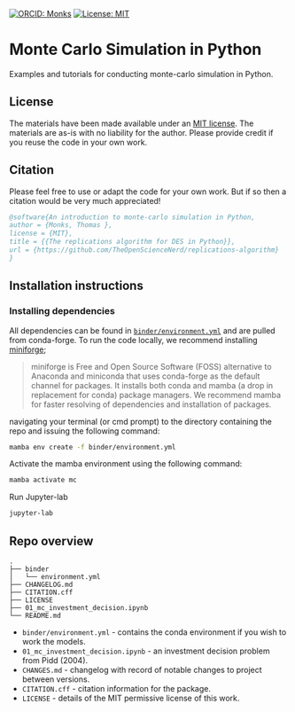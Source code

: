 [![ORCID: Monks](https://img.shields.io/badge/Tom_Monks_ORCID-0000--0003--2631--4481-brightgreen)](https://orcid.org/0000-0003-2631-4481)
[![License: MIT](https://img.shields.io/badge/License-MIT-yellow.svg)](https://opensource.org/licenses/MIT)

# Monte Carlo Simulation in Python

Examples and tutorials for conducting monte-carlo simulation in Python.  

## License

The materials have been made available under an [MIT license](LICENCE).  The materials are as-is with no liability for the author. Please provide credit if you reuse the code in your own work.

## Citation

Please feel free to use or adapt the code for your own work. But if so then a citation would be very much appreciated! 

```bibtex
@software{An introduction to monte-carlo simulation in Python,
author = {Monks, Thomas },
license = {MIT},
title = {{The replications algorithm for DES in Python}},
url = {https://github.com/TheOpenScienceNerd/replications-algorithm}
}
```

## Installation instructions

### Installing dependencies

All dependencies can be found in [`binder/environment.yml`]() and are pulled from conda-forge.  To run the code locally, we recommend installing [miniforge](https://github.com/conda-forge/miniforge);

> miniforge is Free and Open Source Software (FOSS) alternative to Anaconda and miniconda that uses conda-forge as the default channel for packages. It installs both conda and mamba (a drop in replacement for conda) package managers.  We recommend mamba for faster resolving of dependencies and installation of packages. 

navigating your terminal (or cmd prompt) to the directory containing the repo and issuing the following command:

```bash
mamba env create -f binder/environment.yml
```

Activate the mamba environment using the following command:

```bash
mamba activate mc
```

Run Jupyter-lab

```bash
jupyter-lab
```

## Repo overview

```
.
├── binder
│   └── environment.yml
├── CHANGELOG.md
├── CITATION.cff
├── LICENSE
├── 01_mc_investment_decision.ipynb
└── README.md
```

* `binder/environment.yml` - contains the conda environment if you wish to work the models.
* `01_mc_investment_decision.ipynb` - an investment decision problem from Pidd (2004).
* `CHANGES.md` - changelog with record of notable changes to project between versions.
* `CITATION.cff` - citation information for the package.
* `LICENSE` - details of the MIT permissive license of this work.

